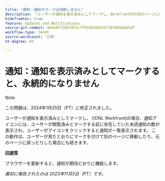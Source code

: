 ```yaml
---
title: "通知：通知のマークは持続しません"
description: 「ユーザーが通知を表示済みとしてマークし、Workfront内の別のページに移動した場合、通知アイコンには、ユーザーが表示済みとマークする前に存在した未読通知の数が表示され、アイコンをクリックした際に通知が一覧表示されます。 この動作は、ユーザーが見たとおりにマークを付け、別のページに移動したり、元のページに戻ったりした場合にも続きます。」
hidefromtoc: true
feature: Updates and Notifications
source-git-commit: 4e5e8ff2bb7d7ac77910910d33573b79d5d4a5d7
workflow-type: tm+mt
source-wordcount: '170'
ht-degree: 6%

---
```



# 通知：通知を表示済みとしてマークすると、永続的になりません

>[!NOTE]
>
>この問題は、2024年1月25日（PT）に修正されました。

ユーザーが通知を表示済みとしてマークし、 [!DNL Workfront]の場合、通知アイコンには、ユーザーが閲覧済みとマークする前に存在していた未読通知の数が表示され、ユーザーがアイコンをクリックすると通知が一覧表示されます。 この動作は、ユーザーが見たとおりにマークを付けて別のページに移動したり、元のページに戻ったりした場合にも続きます。

**回避策**

ブラウザーを更新すると、通知が期待どおりに機能します。

_最初に報告されたのは 2023年11月3日（PT）です。_
